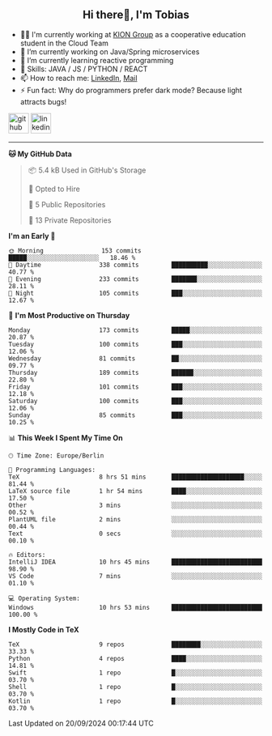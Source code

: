 <h2 align="center">Hi there👋, I'm Tobias</h2>

- 🧑‍💼 I'm currently working at [KION Group](https://www.kiongroup.com/) as a cooperative education student in the Cloud Team
- 🔭 I’m currently working on Java/Spring microservices 
- 🌱 I’m currently learning reactive programming 
- 💪 Skills: JAVA / JS / PYTHON / REACT
- 📫 How to reach me: [LinkedIn](https://www.linkedin.com/in/tgoetz), [Mail](mailto:mail@tobiasgoetz.com) 
- ⚡ Fun fact: Why do programmers prefer dark mode? Because light attracts bugs!

[<img src='https://cdn.jsdelivr.net/npm/simple-icons@3.0.1/icons/github.svg' alt='github' height='40'>](https://github.com/TobiasGoetz)  [<img src='https://cdn.jsdelivr.net/npm/simple-icons@3.0.1/icons/linkedin.svg' alt='linkedin' height='40'>](https://www.linkedin.com/in/tgoetz/)  

---

<!--START_SECTION:waka-->
**🐱 My GitHub Data** 

> 📦 5.4 kB Used in GitHub's Storage 
 > 
> 💼 Opted to Hire
 > 
> 📜 5 Public Repositories 
 > 
> 🔑 13 Private Repositories 
 > 
**I'm an Early 🐤** 

```text
🌞 Morning                153 commits         █████░░░░░░░░░░░░░░░░░░░░   18.46 % 
🌆 Daytime                338 commits         ██████████░░░░░░░░░░░░░░░   40.77 % 
🌃 Evening                233 commits         ███████░░░░░░░░░░░░░░░░░░   28.11 % 
🌙 Night                  105 commits         ███░░░░░░░░░░░░░░░░░░░░░░   12.67 % 
```
📅 **I'm Most Productive on Thursday** 

```text
Monday                   173 commits         █████░░░░░░░░░░░░░░░░░░░░   20.87 % 
Tuesday                  100 commits         ███░░░░░░░░░░░░░░░░░░░░░░   12.06 % 
Wednesday                81 commits          ██░░░░░░░░░░░░░░░░░░░░░░░   09.77 % 
Thursday                 189 commits         ██████░░░░░░░░░░░░░░░░░░░   22.80 % 
Friday                   101 commits         ███░░░░░░░░░░░░░░░░░░░░░░   12.18 % 
Saturday                 100 commits         ███░░░░░░░░░░░░░░░░░░░░░░   12.06 % 
Sunday                   85 commits          ███░░░░░░░░░░░░░░░░░░░░░░   10.25 % 
```


📊 **This Week I Spent My Time On** 

```text
🕑︎ Time Zone: Europe/Berlin

💬 Programming Languages: 
TeX                      8 hrs 51 mins       ████████████████████░░░░░   81.44 % 
LaTeX source file        1 hr 54 mins        ████░░░░░░░░░░░░░░░░░░░░░   17.50 % 
Other                    3 mins              ░░░░░░░░░░░░░░░░░░░░░░░░░   00.52 % 
PlantUML file            2 mins              ░░░░░░░░░░░░░░░░░░░░░░░░░   00.44 % 
Text                     0 secs              ░░░░░░░░░░░░░░░░░░░░░░░░░   00.10 % 

🔥 Editors: 
IntelliJ IDEA            10 hrs 45 mins      █████████████████████████   98.90 % 
VS Code                  7 mins              ░░░░░░░░░░░░░░░░░░░░░░░░░   01.10 % 

💻 Operating System: 
Windows                  10 hrs 53 mins      █████████████████████████   100.00 % 
```

**I Mostly Code in TeX** 

```text
TeX                      9 repos             ████████░░░░░░░░░░░░░░░░░   33.33 % 
Python                   4 repos             ████░░░░░░░░░░░░░░░░░░░░░   14.81 % 
Swift                    1 repo              █░░░░░░░░░░░░░░░░░░░░░░░░   03.70 % 
Shell                    1 repo              █░░░░░░░░░░░░░░░░░░░░░░░░   03.70 % 
Kotlin                   1 repo              █░░░░░░░░░░░░░░░░░░░░░░░░   03.70 % 
```




 Last Updated on 20/09/2024 00:17:44 UTC
<!--END_SECTION:waka-->
